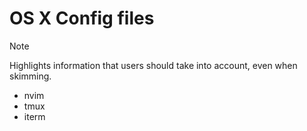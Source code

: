 # OS X Config files
> [!NOTE]  
> Highlights information that users should take into account, even when skimming.


* nvim
* tmux
* iterm
